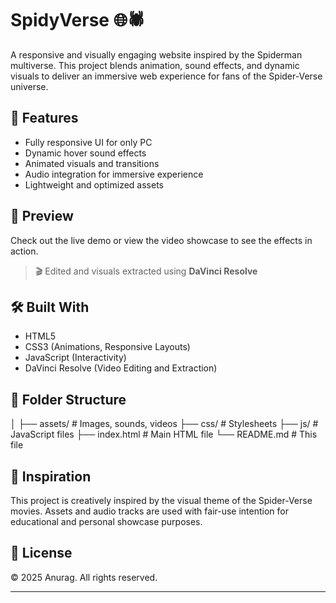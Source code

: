 # SpidyVerse 🌐🕷️

A responsive and visually engaging website inspired by the Spiderman multiverse. This project blends animation, sound effects, and dynamic visuals to deliver an immersive web experience for fans of the Spider-Verse universe.

## 🚀 Features

- Fully responsive UI for only PC
- Dynamic hover sound effects
- Animated visuals and transitions
- Audio integration for immersive experience
- Lightweight and optimized assets

## 📸 Preview

Check out the live demo or view the video showcase to see the effects in action.

> 🎬 Edited and visuals extracted using **DaVinci Resolve**

## 🛠️ Built With

- HTML5
- CSS3 (Animations, Responsive Layouts)
- JavaScript (Interactivity)
- DaVinci Resolve (Video Editing and Extraction)

## 📁 Folder Structure

│
├── assets/ # Images, sounds, videos
├── css/ # Stylesheets
├── js/ # JavaScript files
├── index.html # Main HTML file
└── README.md # This file


## 🧠 Inspiration

This project is creatively inspired by the visual theme of the Spider-Verse movies. Assets and audio tracks are used with fair-use intention for educational and personal showcase purposes.

## 📜 License

© 2025 Anurag. All rights reserved.

---

<!-- Developed by Anurag Mishra -->
